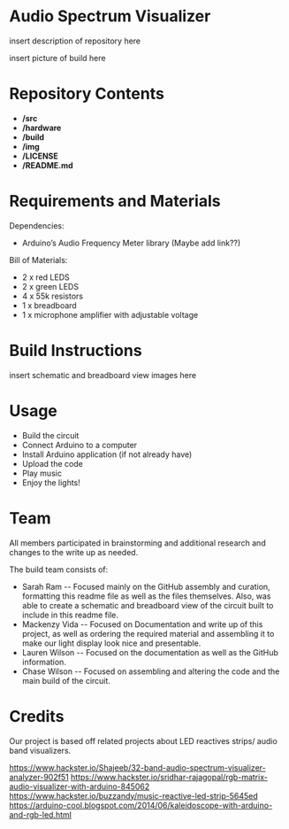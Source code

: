 # Audio Spectrum Visualizer 

insert description of repository here

insert picture of build here

# Repository Contents

* **/src**
* **/hardware**
* **/build**
* **/img**
* **/LICENSE**
* **/README.md** 

# Requirements and Materials

Dependencies:
* Arduino’s Audio Frequency Meter library (Maybe add link??)

Bill of Materials:
* 2 x red LEDS
* 2 x green LEDS
* 4 x 55k resistors
* 1 x breadboard
* 1 x microphone amplifier with adjustable voltage

# Build Instructions

insert schematic and breadboard view images here

# Usage 

* Build the circuit
* Connect Arduino to a computer
* Install Arduino application (if not already have)
* Upload the code
* Play music 
* Enjoy the lights!

# Team

All members participated in brainstorming and additional research and changes to the write up as needed.

The build team consists of:
* Sarah Ram -- Focused mainly on the GitHub assembly and curation, formatting this readme file as well as the files themselves. Also,     was able to create a schematic and breadboard view of the circuit built to include in this readme file.
* Mackenzy Vida -- Focused on Documentation and write up of this project, as well as ordering the required material and assembling it to   make our light display look nice and presentable.  
* Lauren Wilson -- Focused on the documentation as well as the GitHub information.
* Chase Wilson -- Focused on assembling and altering the code and the main build of the circuit.

# Credits

Our project is based off related projects about LED reactives strips/ audio band visualizers.

https://www.hackster.io/Shajeeb/32-band-audio-spectrum-visualizer-analyzer-902f51
https://www.hackster.io/sridhar-rajagopal/rgb-matrix-audio-visualizer-with-arduino-845062
https://www.hackster.io/buzzandy/music-reactive-led-strip-5645ed
https://arduino-cool.blogspot.com/2014/06/kaleidoscope-with-arduino-and-rgb-led.html

